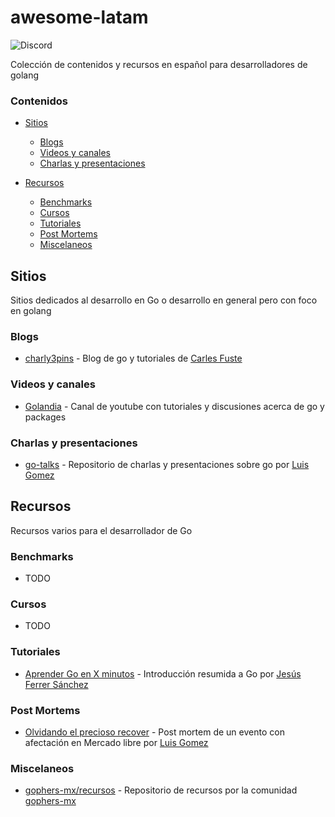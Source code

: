 # awesome-latam
![Discord](https://img.shields.io/discord/764989185077542942)

Colección de contenidos y recursos en español para desarrolladores de golang

### Contenidos

- [Sitios](#sitios)
    - [Blogs](#blogs)
    - [Videos y canales](#blogs)
    - [Charlas y presentaciones](#charlas-y-presentaciones)

- [Recursos](#recursos)
    - [Benchmarks](#benchmarks)
    - [Cursos](#cursos)
    - [Tutoriales](#tutoriales)
    - [Post Mortems](#post-mortems)
    - [Miscelaneos](#miscelaneos)

## Sitios

Sitios dedicados al desarrollo en Go o desarrollo en general pero con foco en golang

### Blogs
  * [charly3pins](https://charly3pins.dev/es/) - Blog de go y tutoriales de [Carles Fuste](https://github.com/charly3pins)

### Videos y canales
  * [Golandia](https://www.youtube.com/channel/UCFGMvBfgMA5gJlqk0bRVxpQ) - Canal de youtube con tutoriales y discusiones acerca de go y packages

### Charlas y presentaciones
  * [go-talks](https://github.com/lggomez/go-talks) - Repositorio de charlas y presentaciones sobre go por [Luis Gomez](https://github.com/lggomez)

## Recursos

Recursos varios para el desarrollador de Go

### Benchmarks
  * TODO

### Cursos
  * TODO

### Tutoriales
  * [Aprender Go en X minutos](https://awebytes.wordpress.com/2021/03/11/aprender-go-en-x-minutos/) - Introducción resumida a Go por [Jesús Ferrer Sánchez](https://github.com/zeroidentidad)

### Post Mortems
  * [Olvidando el precioso recover](https://luisgg.me/Software_Development/2_-_langs/2_-_golang/2_-_When_gophers_attack/Forgetting_that_precious_recover/ES/Olvidando_el_precioso_recover.html) - Post mortem de un evento con afectación en Mercado libre por [Luis Gomez](https://github.com/lggomez)

### Miscelaneos
  * [gophers-mx/recursos](https://github.com/gophers-mx/recursos) - Repositorio de recursos por la comunidad [gophers-mx](https://github.com/gophers-mx)

